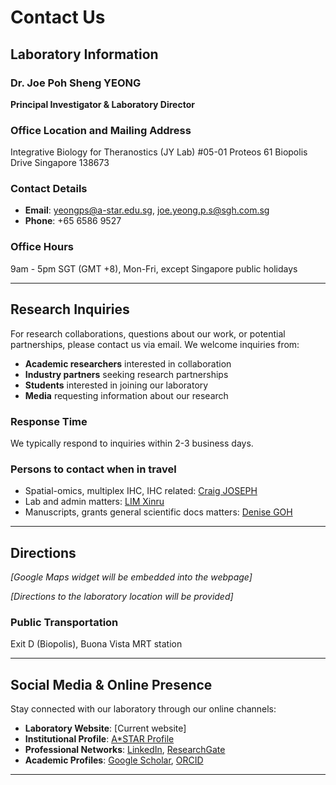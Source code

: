 # Contact Us

## Laboratory Information

### Dr. Joe Poh Sheng YEONG
**Principal Investigator & Laboratory Director**

### Office Location and Mailing Address
Integrative Biology for Theranostics (JY Lab)
#05-01 Proteos
61 Biopolis Drive
Singapore 138673

### Contact Details
- **Email**: yeongps@a-star.edu.sg, joe.yeong.p.s@sgh.com.sg
- **Phone**: +65 6586 9527

### Office Hours
9am - 5pm SGT (GMT +8), Mon-Fri, except Singapore public holidays

---

## Research Inquiries

For research collaborations, questions about our work, or potential partnerships, please contact us via email. We welcome inquiries from:

- **Academic researchers** interested in collaboration
- **Industry partners** seeking research partnerships
- **Students** interested in joining our laboratory
- **Media** requesting information about our research

### Response Time
We typically respond to inquiries within 2-3 business days.

### Persons to contact when in travel

* Spatial-omics, multiplex IHC, IHC related: [Craig JOSEPH](craig_joseph@imcb.a-star.edu.sg)
* Lab and admin matters: [LIM Xinru](limxr@imcb.a-star.edu.sg)
* Manuscripts, grants general scientific docs matters: [Denise GOH](denise_goh@imcb.a-star.edu.sg)

---

## Directions

*[Google Maps widget will be embedded into the webpage]*

*[Directions to the laboratory location will be provided]*

### Public Transportation

Exit D (Biopolis), Buona Vista MRT station

---

## Social Media & Online Presence

Stay connected with our laboratory through our online channels:

- **Laboratory Website**: [Current website]
- **Institutional Profile**: [A*STAR Profile](https://research.a-star.edu.sg/researcher/joe-yeong/)
- **Professional Networks**: [LinkedIn](https://www.linkedin.com/in/joe-yeong/), [ResearchGate](https://www.researchgate.net/profile/Joe-Yeong-2)
- **Academic Profiles**: [Google Scholar](https://scholar.google.com/citations?user=zSDQ4D8AAAAJ), [ORCID](https://orcid.org/0000-0002-6674-7153)

---